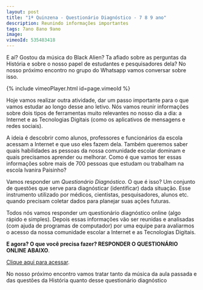 ```yaml
---
layout: post
title: "1ª Quinzena - Questionário Diagnóstico - 7 8 9 ano"
description: Reunindo informações importantes
tags: 7ano 8ano 9ano
image: 
vimeoId: 535483418
---
```


E aí? Gostou da música do Black Alien? Ta afiado sobre as perguntas da História e sobre o nosso papel de estudantes e pesquisadores dela? No nosso próximo encontro no grupo do Whatsapp vamos conversar sobre isso.

{% include vimeoPlayer.html id=page.vimeoId %}

Hoje vamos realizar outra atividade, dar um passo importante para o que vamos estudar ao longo desse ano letivo. Nós vamos reunir informações sobre dois tipos de ferramentas muito relevantes no nosso dia a dia: a Internet e as Tecnologias Digitais (como os aplicativos de mensagens e redes sociais).

A ideia é descobrir como alunos, professores e funcionários da escola acessam a Internet e que uso eles fazem dela. Também queremos saber quais habilidades as pessoas da nossa comunidade escolar dominam e quais precisamos aprender ou melhorar. Como é que vamos ter essas informações sobre mais de 700 pessoas que estudam ou trabalham na escola Ivanira Paisinho? 

Vamos responder um *Questionário Diagnóstico*. O que é isso? Um conjunto de questões que serve para diagnósticar (identificar) dada situação. Esse instrumento utilizado por médicos, cientistas, pesquisadores, alunos etc. quando precisam coletar dados para planejar suas ações futuras. 

Todos nós vamos responder um questionário diagnóstico online (algo rápido e simples). Depois essas informações vão ser reunidas e analisadas (com ajuda de programas de computador) por uma equipe para avaliarmos o acesso da nossa comunidade escolar a Internet e as Tecnologias Digitais.

**E agora? O que você precisa fazer? RESPONDER O QUESTIONÁRIO ONLINE ABAIXO**.

[Clique aqui para acessar](https://forms.gle/FdHMrRgVrr1diidz9). 

No nosso próximo encontro vamos tratar tanto da música da aula passada e das questões da História quanto desse questionário diagnóstico

